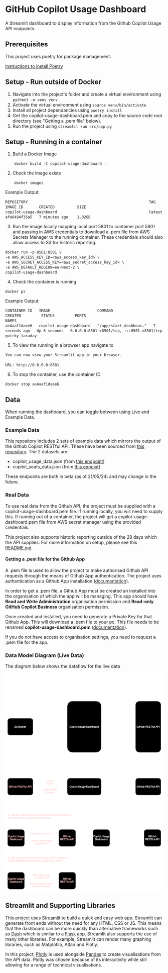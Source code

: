 # GitHub Copilot Usage Dashboard
A Streamlit dashboard to display information from the Github Copilot Usage API endpoints.

## Prerequisites
This project uses poetry for package management.

[Instructions to install Poetry](https://python-poetry.org/docs/)

## Setup - Run outside of Docker
1. Navigate into the project's folder and create a virtual environment using `python3 -m venv venv`
2. Activate the virtual environment using `source venv/bin/activate`
3. Install all project dependancies using `poetry install`
4. Get the copilot-usage-dashboard.pem and copy to the source code root directory (see "Getting a .pem file" below).
5. Run the project using `streamlit run src/app.py`

## Setup - Running in a container
1. Build a Docker Image

```
    docker build -t copilot-usage-dashboard .
```

2. Check the image exists

```
    docker images
```

Example Output:

```
REPOSITORY                                                      TAG         IMAGE ID       CREATED          SIZE
copilot-usage-dashboard                                         latest      afa0494f35a5   7 minutes ago    1.02GB
```

3. Run the image locally mapping local port 5801 to container port 5801 and passing in AWS credentials to download a .pem file from AWS Secrets Manager to the running container.
These credentials should also allow access to S3 for historic reporting.

```
docker run -p 8501:8501 \
-e AWS_ACCESS_KEY_ID=<aws_access_key_id> \
-e AWS_SECRET_ACCESS_KEY=<aws_secret_access_key_id> \
-e AWS_DEFAULT_REGION=eu-west-2 \
copilot-usage-dashboard
```

4. Check the container is running

```
docker ps
```

Example Output:

```
CONTAINER ID   IMAGE                     COMMAND                  CREATED         STATUS         PORTS                                       NAMES
ae4aaf1daee6   copilot-usage-dashboard   "/app/start_dashboar…"   7 seconds ago   Up 6 seconds   0.0.0.0:8501->8501/tcp, :::8501->8501/tcp   quirky_faraday
```

5. To view the running in a browser app navigate to

```
You can now view your Streamlit app in your browser.

URL: http://0.0.0.0:8501
```

6. To stop the container, use the container ID

```
docker stop ae4aaf1daee6
```

## Data
When running the dashboard, you can toggle between using Live and Example Data.

### Example Data
This repository includes 2 sets of example data which mirrors the output of the Github Copilot RESTful API.
These have been sourced from [this repository](https://github.com/octodemo/Copilot-Usage-Dashboard/tree/main).
The 2 datasets are:
- copilot_usage_data.json (from [this endpoint](https://docs.github.com/en/rest/copilot/copilot-usage?apiVersion=2022-11-28#get-a-summary-of-copilot-usage-for-organization-members))
- copilot_seats_data.json (from [this enpoint](https://docs.github.com/en/rest/copilot/copilot-user-management?apiVersion=2022-11-28#list-all-copilot-seat-assignments-for-an-organization))

These endpoints are both in beta (as of 21/05/24) and may change in the future.

### Real Data
To use real data from the Github API, the project must be supplied with a copilot-usage-dashboard.pem file. If running locally, you will need to supply this. If running out of a container, the project will get a copilot-usage-dashboard.pem file from AWS secret manager using the provided credentials.

This project also supports historic reporting outside of the 28 days which the API supplies. For more information on setup, please see this [README.md](./aws_lambda_scripts/README.md).

#### Getting a .pem file for the Github App

A .pem file is used to allow the project to make authorised Github API requests through the means of Github App authentication.
The project uses authentication as a Github App installation ([documentation](https://docs.github.com/en/apps/creating-github-apps/authenticating-with-a-github-app/authenticating-as-a-github-app-installation)).

In order to get a .pem file, a Github App must be created an installed into the organisation of which the app will be managing.
This app should have **Read and Write Administration** organisation permission and **Read-only GitHub Copilot Business** organisation permission.

Once created and installed, you need to generate a Private Key for that Github App. This will download a .pem file to your pc.
This file needs to be renamed **copilot-usage-dashboard.pem** ([documentation](https://docs.github.com/en/apps/creating-github-apps/authenticating-with-a-github-app/managing-private-keys-for-github-apps)).

If you do not have access to organisation settings, you need to request a .pem file for the app.

### Data Model Diagram (Live Data)
The diagram below shows the dataflow for the live data

![Data Model Diagram](./diagrams/copilot-usage-dashboard-data-model.svg)

## Streamlit and Supporting Libraries
This project uses [Streamlit](https://streamlit.io/) to build a quick and easy web app. Streamlit can generate front ends without the need for any HTML, CSS or JS. This means that the dashboard can be more quickly than alternative frameworks such as [Dash](https://dash.plotly.com/) which is similar to a [Flask](https://flask.palletsprojects.com/en/3.0.x/) app. Streamlit also supports the use of many other libraries. For example, Streamlit can render many graphing libraries, such as Matplotlib, Altair and Plotly. 

In this project, [Plotly](https://plotly.com/python/) is used alongside [Pandas](https://pandas.pydata.org/docs/index.html) to create visualisations from the API data. Plotly was chosen because of its interactivity while still allowing for a range of technical visualisations.